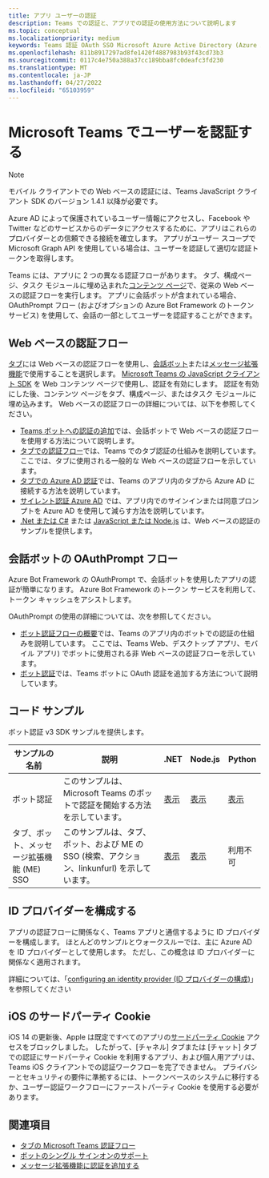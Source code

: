 ```yaml
---
title: アプリ ユーザーの認証
description: Teams での認証と、アプリでの認証の使用方法について説明します
ms.topic: conceptual
ms.localizationpriority: medium
keywords: Teams 認証 OAuth SSO Microsoft Azure Active Directory (Azure AD)
ms.openlocfilehash: 811b8917297ad8fe1420f4887983b93f43cd73b3
ms.sourcegitcommit: 0117c4e750a388a37cc189bba8fc0deafc3fd230
ms.translationtype: MT
ms.contentlocale: ja-JP
ms.lasthandoff: 04/27/2022
ms.locfileid: "65103959"
---
```

# <a name="authenticate-users-in-microsoft-teams"></a>Microsoft Teams でユーザーを認証する

> [!Note]
> モバイル クライアントでの Web ベースの認証には、Teams JavaScript クライアント SDK のバージョン 1.4.1 以降が必要です。

Azure AD によって保護されているユーザー情報にアクセスし、Facebook や Twitter などのサービスからのデータにアクセスするために、アプリはこれらのプロバイダーとの信頼できる接続を確立します。 アプリがユーザー スコープで Microsoft Graph API を使用している場合は、ユーザーを認証して適切な認証トークンを取得します。

Teams には、アプリに 2 つの異なる認証フローがあります。 タブ、構成ページ、タスク モジュールに埋め込まれた[コンテンツ ページ](~/tabs/how-to/create-tab-pages/content-page.md)で、従来の Web ベースの認証フローを実行します。 アプリに会話ボットが含まれている場合、OAuthPrompt フロー (およびオプションの Azure Bot Framework のトークン サービス) を使用して、会話の一部としてユーザーを認証することができます。

## <a name="web-based-authentication-flow"></a>Web ベースの認証フロー

[タブ](~/tabs/what-are-tabs.md)には Web ベースの認証フローを使用し、[会話ボット](~/bots/what-are-bots.md)または[メッセージ拡張機能](~/messaging-extensions/what-are-messaging-extensions.md)で使用することを選択します。 [Microsoft Teams の JavaScript クライアント SDK](/javascript/api/overview/msteams-client) を Web コンテンツ ページで使用し、認証を有効にします。 認証を有効にした後、コンテンツ ページをタブ、構成ページ、またはタスク モジュールに埋め込みます。 Web ベースの認証フローの詳細については、以下を参照してください。

* [Teams ボットへの認証の追加](~/bots/how-to/authentication/add-authentication.md)では、会話ボットで Web ベースの認証フローを使用する方法について説明します。
* [タブでの認証フロー](~/tabs/how-to/authentication/auth-flow-tab.md)では、Teams でのタブ認証の仕組みを説明しています。 ここでは、タブに使用される一般的な Web ベースの認証フローを示しています。
* [タブでの Azure AD 認証](~/tabs/how-to/authentication/auth-tab-AAD.md)では、Teams のアプリ内のタブから Azure AD に接続する方法を説明しています。
* [サイレント認証 Azure AD](~/tabs/how-to/authentication/auth-silent-AAD.md) では、アプリ内でのサインインまたは同意プロンプトを Azure AD を使用して減らす方法を説明しています。
* [.Net または C#](https://github.com/OfficeDev/microsoft-teams-sample-complete-csharp) または [JavaScript または Node.js](https://github.com/OfficeDev/microsoft-teams-sample-complete-node) は、Web ベースの認証のサンプルを提供します。

## <a name="the-oauthprompt-flow-for-conversational-bots"></a>会話ボットの OAuthPrompt フロー

Azure Bot Framework の OAuthPrompt で、会話ボットを使用したアプリの認証が簡単になります。 Azure Bot Framework のトークン サービスを利用して、トークン キャッシュをアシストします。

OAuthPrompt の使用の詳細については、次を参照してください。

* [ボット認証フローの概要](~/bots/how-to/authentication/auth-flow-bot.md)では、Teams のアプリ内のボットでの認証の仕組みを説明しています。 ここでは、Teams Web、デスクトップ アプリ、モバイル アプリ) でボットに使用される非 Web ベースの認証フローを示しています。
* [ボット認証](~/bots/how-to/authentication/add-authentication.md)では、Teams ボットに OAuth 認証を追加する方法について説明しています。

## <a name="code-sample"></a>コード サンプル

ボット認証 v3 SDK サンプルを提供します。

| **サンプルの名前** | **説明** | **.NET** | **Node.js** | **Python** |
|---------------|------------|------------|-------------|---------------|
| ボット認証 | このサンプルは、Microsoft Teams のボットで認証を開始する方法を示しています。 | [表示](https://github.com/microsoft/BotBuilder-Samples/tree/master/samples/csharp_dotnetcore/46.teams-auth) | [表示](https://github.com/microsoft/BotBuilder-Samples/tree/master/samples/javascript_nodejs/46.teams-auth) | [表示](https://github.com/microsoft/BotBuilder-Samples/tree/main/samples/python/46.teams-auth) |
| タブ、ボット、メッセージ拡張機能 (ME) SSO | このサンプルは、タブ、ボット、および ME の SSO (検索、アクション、linkunfurl) を示しています。 |  [表示](https://github.com/OfficeDev/Microsoft-Teams-Samples/tree/main/samples/app-sso/csharp) | [表示](https://github.com/OfficeDev/Microsoft-Teams-Samples/tree/main/samples/app-sso/nodejs) | 利用不可 |

## <a name="configure-the-identity-provider"></a>ID プロバイダーを構成する

アプリの認証フローに関係なく、Teams アプリと通信するように ID プロバイダーを構成します。 ほとんどのサンプルとウォークスルーでは、主に Azure AD を ID プロバイダーとして使用します。 ただし、この概念は ID プロバイダーに関係なく適用されます。

詳細については、「[configuring an identity provider (ID プロバイダーの構成)](~/concepts/authentication/configure-identity-provider.md)」を参照してください

## <a name="third-party-cookies-on-ios"></a>iOS のサードパーティ Cookie

iOS 14 の更新後、Apple は既定ですべてのアプリの[サードパーティ Cookie](https://webkit.org/blog/10218/full-third-party-cookie-blocking-and-more/) アクセスをブロックしました。 したがって、[チャネル] タブまたは [チャット] タブでの認証にサードパーティ Cookie を利用するアプリ、および個人用アプリは、Teams iOS クライアントでの認証ワークフローを完了できません。 プライバシーとセキュリティの要件に準拠するには、トークンベースのシステムに移行するか、ユーザー認証ワークフローにファーストパーティ Cookie を使用する必要があります。

## <a name="see-also"></a>関連項目

* [タブの Microsoft Teams 認証フロー](~/tabs/how-to/authentication/auth-flow-tab.md)
* [ボットのシングル サインオンのサポート](~/bots/how-to/authentication/auth-aad-sso-bots.md)
* [メッセージ拡張機能に認証を追加する](~/messaging-extensions/how-to/add-authentication.md)
